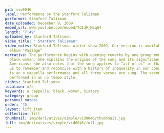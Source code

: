 ```yaml
---
pid: vid0046
label: Performance by the Stanford Talisman
performer: Stanford Talisman
date_uploaded: December 9, 2009
embed_url: www.youtube.com/embed/Td1dF_MzqG4
length: '7:49'
uploaded_by: Stanford Talisman
video_title: " Stanford Talisman"
video_notes: Stanford Talisman winter show 2009. Our version is available on our 2001
  album “Passage”
narrative: The performance begins with opening remarks by one group member, a young
  black woman. She explains the origins of the song and its significance to African
  Americans; she also notes that the song applies to “all of us” in that it “moves
  us to remember and reconcile with a history of inequality in our country.” This
  is an a cappella performance and all three verses are sung. The second verse is
  performed in an up tempo style.
rights: Stanford Talisman
location: n/a
keywords: a cappella, black, woman, history
category: group
personal_notes: 
order: '45'
layout: lift_item
collection: lift
thumbnail: img/derivatives/simple/vid0046/thumbnail.jpg
full: img/derivatives/simple/vid0046/full.jpg
---
```

